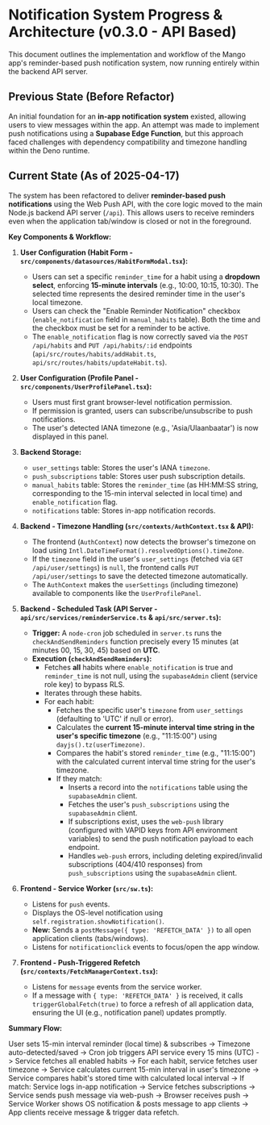 # Notification System Progress & Architecture (v0.3.0 - API Based)

This document outlines the implementation and workflow of the Mango app's reminder-based push notification system, now running entirely within the backend API server.

## Previous State (Before Refactor)

An initial foundation for an **in-app notification system** existed, allowing users to view messages within the app. An attempt was made to implement push notifications using a **Supabase Edge Function**, but this approach faced challenges with dependency compatibility and timezone handling within the Deno runtime.

## Current State (As of 2025-04-17)

The system has been refactored to deliver **reminder-based push notifications** using the Web Push API, with the core logic moved to the main Node.js backend API server (`/api`). This allows users to receive reminders even when the application tab/window is closed or not in the foreground.

**Key Components & Workflow:**

1.  **User Configuration (Habit Form - `src/components/datasources/HabitFormModal.tsx`):**

    - Users can set a specific `reminder_time` for a habit using a **dropdown select**, enforcing **15-minute intervals** (e.g., 10:00, 10:15, 10:30). The selected time represents the desired reminder time in the user's local timezone.
    - Users can check the "Enable Reminder Notification" checkbox (`enable_notification` field in `manual_habits` table). Both the time and the checkbox must be set for a reminder to be active.
    - The `enable_notification` flag is now correctly saved via the `POST /api/habits` and `PUT /api/habits/:id` endpoints (`api/src/routes/habits/addHabit.ts`, `api/src/routes/habits/updateHabit.ts`).

2.  **User Configuration (Profile Panel - `src/components/UserProfilePanel.tsx`):**

    - Users must first grant browser-level notification permission.
    - If permission is granted, users can subscribe/unsubscribe to push notifications.
    - The user's detected IANA timezone (e.g., 'Asia/Ulaanbaatar') is now displayed in this panel.

3.  **Backend Storage:**

    - `user_settings` table: Stores the user's IANA `timezone`.
    - `push_subscriptions` table: Stores user push subscription details.
    - `manual_habits` table: Stores the `reminder_time` (as HH:MM:SS string, corresponding to the 15-min interval selected in local time) and `enable_notification` flag.
    - `notifications` table: Stores in-app notification records.

4.  **Backend - Timezone Handling (`src/contexts/AuthContext.tsx` & API):**

    - The frontend (`AuthContext`) now detects the browser's timezone on load using `Intl.DateTimeFormat().resolvedOptions().timeZone`.
    - If the `timezone` field in the user's `user_settings` (fetched via `GET /api/user/settings`) is `null`, the frontend calls `PUT /api/user/settings` to save the detected timezone automatically.
    - The `AuthContext` makes the `userSettings` (including timezone) available to components like the `UserProfilePanel`.

5.  **Backend - Scheduled Task (API Server - `api/src/services/reminderService.ts` & `api/src/server.ts`):**

    - **Trigger:** A `node-cron` job scheduled in `server.ts` runs the `checkAndSendReminders` function precisely every 15 minutes (at minutes 00, 15, 30, 45) based on **UTC**.
    - **Execution (`checkAndSendReminders`):**
      - Fetches **all** habits where `enable_notification` is true and `reminder_time` is not null, using the `supabaseAdmin` client (service role key) to bypass RLS.
      - Iterates through these habits.
      - For each habit:
        - Fetches the specific user's `timezone` from `user_settings` (defaulting to 'UTC' if null or error).
        - Calculates the **current 15-minute interval time string in the user's specific timezone** (e.g., "11:15:00") using `dayjs().tz(userTimezone)`.
        - Compares the habit's stored `reminder_time` (e.g., "11:15:00") with the calculated current interval time string for the user's timezone.
        - If they match:
          - Inserts a record into the `notifications` table using the `supabaseAdmin` client.
          - Fetches the user's `push_subscriptions` using the `supabaseAdmin` client.
          - If subscriptions exist, uses the `web-push` library (configured with VAPID keys from API environment variables) to send the push notification payload to each endpoint.
          - Handles `web-push` errors, including deleting expired/invalid subscriptions (404/410 responses) from `push_subscriptions` using the `supabaseAdmin` client.

6.  **Frontend - Service Worker (`src/sw.ts`):**

    - Listens for `push` events.
    - Displays the OS-level notification using `self.registration.showNotification()`.
    - **New:** Sends a `postMessage({ type: 'REFETCH_DATA' })` to all open application clients (tabs/windows).
    - Listens for `notificationclick` events to focus/open the app window.

7.  **Frontend - Push-Triggered Refetch (`src/contexts/FetchManagerContext.tsx`):**
    - Listens for `message` events from the service worker.
    - If a message with `{ type: 'REFETCH_DATA' }` is received, it calls `triggerGlobalFetch(true)` to force a refresh of all application data, ensuring the UI (e.g., notification panel) updates promptly.

**Summary Flow:**

User sets 15-min interval reminder (local time) & subscribes -> Timezone auto-detected/saved -> Cron job triggers API service every 15 mins (UTC) -> Service fetches all enabled habits -> For each habit, service fetches user timezone -> Service calculates current 15-min interval in user's timezone -> Service compares habit's stored time with calculated local interval -> If match: Service logs in-app notification -> Service fetches subscriptions -> Service sends push message via web-push -> Browser receives push -> Service Worker shows OS notification & posts message to app clients -> App clients receive message & trigger data refetch.

